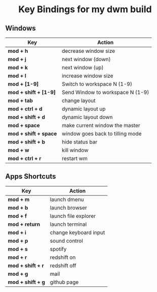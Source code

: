<h1 align="center">
  Key Bindings for my dwm build
</h1>

## Windows 

| Key                     | Action                           |
|-------------------------|----------------------------------|
| **mod + h**             | decrease window size             |
| **mod + j**             | next window (down)               |
| **mod + k**             | next window (up)                 |
| **mod + l**             | increase window size             |
| **mod + [1-9]**         | Switch to workspace N (1-9)      |
| **mod + shift + [1-9]** | Send Window to workspace N (1-9) |
| **mod + tab**           | change layout                    |
| **mod + ctrl + d**      | dynamic layout up                |
| **mod + shift + d**     | dynamic layout down              |
| **mod + space**         | make current window the master   |
| **mod + shift + space** | window goes back to tilling mode |
| **mod + shift + b**     | hide status bar                  |
| **mod + w**             | kill window                      |
| **mod + ctrl + r**      | restart wm                       |

## Apps Shortcuts

| Key                 | Action               |
|---------------------|----------------------|
| **mod + m**         | launch dmenu         |
| **mod + b**         | launch browser       |
| **mod + f**         | launch file explorer |
| **mod + return**    | launch terminal      |
| **mod + i**         | change keyboard input|
| **mod + p**         | sound control        |
| **mod + s**         | spotify              |
| **mod + r**         | redshift on          |
| **mod + shift + r** | redshift off         |
| **mod + g**         | mail                 |
| **mod + shift + g** | github page          |
